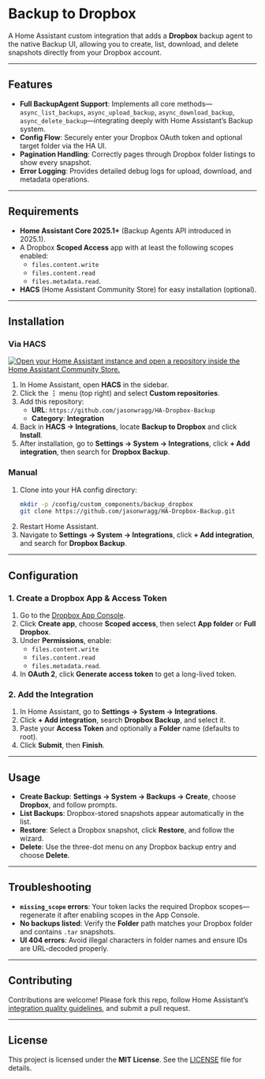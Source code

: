 # Backup to Dropbox

A Home Assistant custom integration that adds a **Dropbox** backup agent to the native Backup UI, allowing you to create, list, download, and delete snapshots directly from your Dropbox account.

---

## Features

- **Full BackupAgent Support**: Implements all core methods—`async_list_backups`, `async_upload_backup`, `async_download_backup`, `async_delete_backup`—integrating deeply with Home Assistant’s Backup system.
- **Config Flow**: Securely enter your Dropbox OAuth token and optional target folder via the HA UI.
- **Pagination Handling**: Correctly pages through Dropbox folder listings to show every snapshot.
- **Error Logging**: Provides detailed debug logs for upload, download, and metadata operations.

---

## Requirements

- **Home Assistant Core 2025.1+** (Backup Agents API introduced in 2025.1).
- A Dropbox **Scoped Access** app with at least the following scopes enabled:
  - `files.content.write`
  - `files.content.read`
  - `files.metadata.read`.
- **HACS** (Home Assistant Community Store) for easy installation (optional).

---

## Installation

### Via HACS

[![Open your Home Assistant instance and open a repository inside the Home Assistant Community Store.](https://my.home-assistant.io/badges/hacs_repository.svg)](https://my.home-assistant.io/redirect/hacs_repository/?owner=jasonwragg&repository=HA-Dropbox-Backup&category=integration)

1. In Home Assistant, open **HACS** in the sidebar.
2. Click the **⋮** menu (top right) and select **Custom repositories**.
3. Add this repository:
   - **URL**: `https://github.com/jasonwragg/HA-Dropbox-Backup`
   - **Category**: **Integration**
4. Back in **HACS → Integrations**, locate **Backup to Dropbox** and click **Install**.
5. After installation, go to **Settings → System → Integrations**, click **+ Add integration**, then search for **Dropbox Backup**.

### Manual

1. Clone into your HA config directory:
   ```bash
   mkdir -p /config/custom_components/backup_dropbox
   git clone https://github.com/jasonwragg/HA-Dropbox-Backup.git      /config/custom_components/backup_dropbox
   ```
2. Restart Home Assistant.
3. Navigate to **Settings → System → Integrations**, click **+ Add integration**, and search for **Dropbox Backup**.

---

## Configuration

### 1. Create a Dropbox App & Access Token

1. Go to the [Dropbox App Console](https://www.dropbox.com/developers/apps).
2. Click **Create app**, choose **Scoped access**, then select **App folder** or **Full Dropbox**.
3. Under **Permissions**, enable:
   - `files.content.write`
   - `files.content.read`
   - `files.metadata.read`.
4. In **OAuth 2**, click **Generate access token** to get a long-lived token.

### 2. Add the Integration

1. In Home Assistant, go to **Settings → System → Integrations**.
2. Click **+ Add integration**, search **Dropbox Backup**, and select it.
3. Paste your **Access Token** and optionally a **Folder** name (defaults to root).
4. Click **Submit**, then **Finish**.

---

## Usage

- **Create Backup**: **Settings → System → Backups → Create**, choose **Dropbox**, and follow prompts.
- **List Backups**: Dropbox-stored snapshots appear automatically in the list.
- **Restore**: Select a Dropbox snapshot, click **Restore**, and follow the wizard.
- **Delete**: Use the three-dot menu on any Dropbox backup entry and choose **Delete**.

---

## Troubleshooting

- **`missing_scope` errors**: Your token lacks the required Dropbox scopes—regenerate it after enabling scopes in the App Console.
- **No backups listed**: Verify the **Folder** path matches your Dropbox folder and contains `.tar` snapshots.
- **UI 404 errors**: Avoid illegal characters in folder names and ensure IDs are URL-decoded properly.

---

## Contributing

Contributions are welcome! Please fork this repo, follow Home Assistant’s [integration quality guidelines](https://developers.home-assistant.io/docs/integration_quality_scale/), and submit a pull request.

---

## License

This project is licensed under the **MIT License**. See the [LICENSE](LICENSE) file for details.
